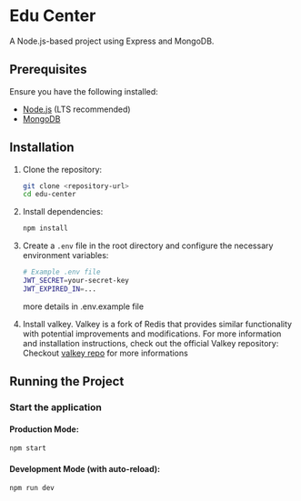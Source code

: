 # Edu Center

A Node.js-based project using Express and MongoDB.

## Prerequisites

Ensure you have the following installed:
- [Node.js](https://nodejs.org/) (LTS recommended)
- [MongoDB](https://www.mongodb.com/)

## Installation

1. Clone the repository:
   ```sh
   git clone <repository-url>
   cd edu-center
   ```

2. Install dependencies:
   ```sh
   npm install
   ```

3. Create a `.env` file in the root directory and configure the necessary environment variables:
   ```sh
   # Example .env file
   JWT_SECRET=your-secret-key
   JWT_EXPIRED_IN=...
   ```
   more details in .env.example file

4. Install valkey. Valkey is a fork of Redis that provides similar functionality with potential improvements and modifications. For more information and installation instructions, check out the official Valkey repository: Checkout [valkey repo](https://github.com/valkey-io/valkey) for more informations

   

## Running the Project

### Start the application

#### Production Mode:
```sh
npm start
```

#### Development Mode (with auto-reload):
```sh
npm run dev
```


